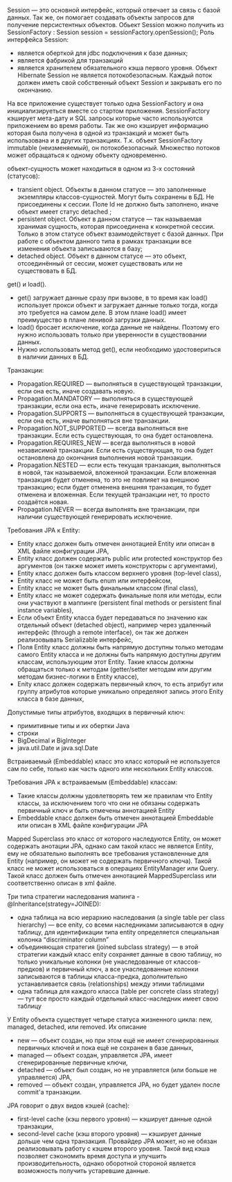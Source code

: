 Session — это основной интерфейс, который отвечает за связь с базой данных. Так же, он помогает создавать объекты запросов для получение
персистентных объектов.
Обьект Session можно получить из SessionFactory :
Session session = sessionFactory.openSession();
Роль интерфейса Session:

- является оберткой для jdbc подключения к базе данных; 
- является фабрикой для транзакций
- является хранителем обязательного кэша первого уровня.
Объект Hibernate Session не является потокобезопасным. Каждый поток должен иметь свой собственный объект Session и закрывать его по окончанию.

На все приложение существует только одна SessionFactory и она инициализируеться вместе со стартом приложения. 
SessionFactory кэширует мета-дату и SQL запросы которые часто используются приложением во время работы.
Так же оно кэширует информацию которая была получена в одной из транзакций и может быть использована и в других транзакциях.
Т.к. объект SessionFactory immutable (неизменяемый), он потокобезопасный. Множество потоков может обращаться к одному объекту одновременно.

oбъект-сущность может находиться в одном из 3-х состояний (статусов):

- transient object. Объекты в данном статусе — это заполненные экземпляры классов-сущностей. Могут быть сохранены в БД. Не присоединены к сессии. Поле Id не должно быть заполнено, иначе объект имеет статус detached ;
- persistent object. Объект в данном статусе — так называемая хранимая сущность, которая присоединена к конкретной сессии. Только в этом статусе объект взаимодействует с базой данных. При работе с объектом данного типа в рамках транзакции все изменения объекта записываются в базу;
- detached object. Объект в данном статусе — это объект, отсоединённый от сессии, может существовать или не существовать в БД.

get() и load().
- get() загружает данные сразу при вызове, в то время как load() использует прокси объект и загружает данные только тогда, когда это требуется на самом деле. В этом плане load() имеет преимущество в плане ленивой загрузки данных.
- load() бросает исключение, когда данные не найдены. Поэтому его нужно использовать только при уверенности в существовании данных.
- Нужно использовать метод get(), если необходимо удостовериться в наличии данных в БД.

Транзакции:
- Propagation.REQUIRED — выполняться в существующей транзакции, если она есть, иначе создавать новую.
- Propagation.MANDATORY — выполняться в существующей транзакции, если она есть, иначе генерировать исключение.
- Propagation.SUPPORTS — выполняться в существующей транзакции, если она есть, иначе выполняться вне транзакции.
- Propagation.NOT_SUPPORTED — всегда выполняться вне транзакции. Если есть существующая, то она будет остановлена.
- Propagation.REQUIRES_NEW — всегда выполняться в новой независимой транзакции. Если есть существующая, то она будет остановлена до окончания выполнения новой транзакции.
- Propagation.NESTED — если есть текущая транзакция, выполняться в новой, так называемой, вложенной транзакции. Если вложенная транзакция будет отменена, то это не повлияет на внешнюю транзакцию; если будет отменена внешняя транзакция, то будет отменена и вложенная. Если текущей транзакции нет, то просто создаётся новая.
- Propagation.NEVER — всегда выполнять вне транзакции, при наличии существующей генерировать исключение.

Требования JPA к Entity:
- Entity класс должен быть отмечен аннотацией Entity или описан в XML файле конфигурации JPA,
- Entity класс должен содержать public или protected конструктор без аргументов (он также может иметь конструкторы с аргументами), 
- Entity класс должен быть классом верхнего уровня (top-level class),
- Entity класс не может быть enum или интерфейсом,
- Entity класс не может быть финальным классом (final class), 
- Entity класс не может содержать финальные поля или методы, если они участвуют в маппинге (persistent final methods or persistent final instance variables),
- Если объект Entity класса будет передаваться по значению как отдельный объект (detached object), например через удаленный интерфейс (through a remote interface), он так же должен реализовывать Serializable интерфейс, 
- Поля Entity класс должны быть напрямую доступны только методам самого Entity класса и не должны быть напрямую доступны другим классам, использующим этот Entity. Такие классы должны обращаться только к методам (getter/setter методам или другим методам бизнес-логики в Entity классе),
- Enity класс должен содержать первичный ключ, то есть атрибут или группу атрибутов которые уникально определяют запись этого Enity класса в базе данных,

Допустимые типы атрибутов, входящих в первичный ключ:
- примитивные типы и их обертки Java
- строки
- BigDecimal и BigInteger
- java.util.Date и java.sql.Date 

Встраиваемый (Embeddable) класс это класс который не используется сам по себе, только как часть одного или нескольких Entity классов.

Требования JPA к встраиваемым (Embeddable) классам: 
- Такие классы должны удовлетворять тем же правилам что Entity классы, за исключением того что они не обязаны содержать первичный ключ и быть отмечены аннотацией Entity 
- Embeddable класс должен быть отмечен аннотацией Embeddable или описан в XML файле конфигурации JPA

Mapped Superclass это класс от которого наследуются Entity, он может содержать анотации JPA, однако сам такой класс не является Entity, ему не обязательно выполнять все требования установленные для Entity (например, он может не содержать первичного ключа). Такой класс не может использоваться в операциях EntityManager или Query. Такой класс должен быть отмечен аннотацией MappedSuperclass или соответственно описан в xml файле.

Три типа стратегии наследования мапинга - @Inheritance(strategy=JOINED):
- одна таблица на всю иерархию наследования (a single table per class hierarchy) — все enity, со всеми наследниками записываются в одну таблицу, для идентификации типа entity определяется специальная колонка “discriminator column”
- объединяющая стратегия (joined subclass strategy) — в этой стратегии каждый класс enity сохраняет данные в свою таблицу, но только уникальные колонки (не унаследованные от классов-предков) и первичный ключ, а все унаследованные колонки записываются в таблицы класса-предка, дополнительно устанавливается связь (relationships) между этими таблицами
- одна таблица для каждого класса (table per concrete class strategy) — тут все просто каждый отдельный класс-наследник имеет свою таблицу

У Entity объекта существует четыре статуса жизненного цикла: new, managed, detached, или removed. Их описание 
- new — объект создан, но при этом ещё не имеет сгенерированных первичных ключей и пока ещё не сохранен в базе данных,
- managed — объект создан, управляется JPA, имеет сгенерированные первичные ключи,
- detached — объект был создан, но не управляется (или больше не управляется) JPA,
- removed — объект создан, управляется JPA, но будет удален после commit'a транзакции.

JPA говорит о двух видов кэшей (cache):
- first-level cache (кэш первого уровня) — кэширует данные одной транзакции,
- second-level cache (кэш второго уровня) — кэширует данные дольше чем одна транзакция. Провайдер JPA может, но не обязан реализовывать работу с кэшем второго уровня. Такой вид кэша позволяет сэкономить время доступа и улучшить производительность, однако оборотной стороной является возможность получить устаревшие данные.
